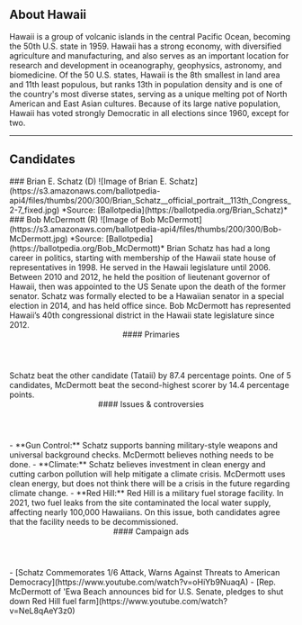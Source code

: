 ## About Hawaii
Hawaii is a group of volcanic islands in the central Pacific Ocean, becoming the 50th U.S. state in 1959. Hawaii has a strong economy, with diversified agriculture and manufacturing, and also serves as an important location for research and development in oceanography, geophysics, astronomy, and biomedicine. Of the 50 U.S. states, Hawaii is the 8th smallest in land area and 11th least populous, but ranks 13th in population density and is one of the country's most diverse states, serving as a unique melting pot of North American and East Asian cultures. Because of its large native population, Hawaii has voted strongly Democratic in all elections since 1960, except for two.

---

## Candidates

<Grid>
  <Box>
    ### Brian E. Schatz (D)
    ![Image of Brian E. Schatz](https://s3.amazonaws.com/ballotpedia-api4/files/thumbs/200/300/Brian_Schatz__official_portrait__113th_Congress_2-7_fixed.jpg)
    *Source: [Ballotpedia](https://ballotpedia.org/Brian_Schatz)*
  </Box>
  <Box>
    ### Bob McDermott (R)
    ![Image of Bob McDermott](https://s3.amazonaws.com/ballotpedia-api4/files/thumbs/200/300/Bob-McDermott.jpg)
    *Source: [Ballotpedia](https://ballotpedia.org/Bob_McDermott)*
  </Box>

  <Box>
    Brian Schatz has had a long career in politics, starting with membership of the Hawaii state house of representatives in 1998. He served in the Hawaii legislature until 2006. Between 2010 and 2012, he held the position of lieutenant governor of Hawaii, then was appointed to the US Senate upon the death of the former senator. Schatz was formally elected to be a Hawaiian senator in a special election in 2014, and has held office since.

  </Box>
  <Box>
    Bob McDermott has represented Hawaii’s 40th congressional district in the Hawaii state legislature since 2012.
  </Box>

  <Header>
    #### Primaries
  </Header>
  <Box>
    Schatz beat the other candidate (Tataii) by 87.4 percentage points.
  </Box>
  <Box>
    One of 5 candidates, McDermott beat the second-highest scorer by 14.4 percentage points.
  </Box>

  <Header>
    #### Issues & controversies
  </Header>

  <WideBox>
    - **Gun Control:** Schatz supports banning military-style weapons and universal background checks. McDermott believes nothing needs to be done.
    - **Climate:** Schatz believes investment in clean energy and cutting carbon pollution will help mitigate a climate crisis. McDermott uses clean energy, but does not think there will be a crisis in the future regarding climate change.
    - **Red Hill:** Red Hill is a military fuel storage facility. In 2021, two fuel leaks from the site contaminated the local water supply, affecting nearly 100,000 Hawaiians. On this issue, both candidates agree that the facility needs to be decommissioned.
  </WideBox>
 
  <Header>
    #### Campaign ads
  </Header>
  <Box>
    - [Schatz Commemorates 1/6 Attack, Warns Against Threats to American Democracy](https://www.youtube.com/watch?v=oHiYb9NuaqA)
  </Box>
  <Box>
    - [Rep. McDermott of 'Ewa Beach announces bid for U.S. Senate, pledges to shut down Red Hill fuel farm](https://www.youtube.com/watch?v=NeL8qAeY3z0)
  </Box>
</Grid>
